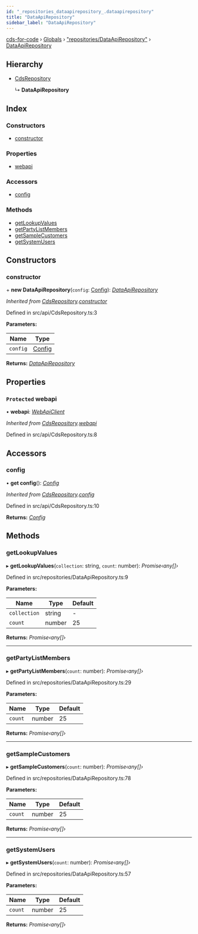 ```yaml
---
id: "_repositories_dataapirepository_.dataapirepository"
title: "DataApiRepository"
sidebar_label: "DataApiRepository"
---
```


[cds-for-code](../index.md) › [Globals](../globals.md) › ["repositories/DataApiRepository"](../modules/_repositories_dataapirepository_.md) › [DataApiRepository](_repositories_dataapirepository_.dataapirepository.md)

## Hierarchy

* [CdsRepository](_api_cdsrepository_.cdsrepository.md)

  ↳ **DataApiRepository**

## Index

### Constructors

* [constructor](_repositories_dataapirepository_.dataapirepository.md#constructor)

### Properties

* [webapi](_repositories_dataapirepository_.dataapirepository.md#protected-webapi)

### Accessors

* [config](_repositories_dataapirepository_.dataapirepository.md#config)

### Methods

* [getLookupValues](_repositories_dataapirepository_.dataapirepository.md#getlookupvalues)
* [getPartyListMembers](_repositories_dataapirepository_.dataapirepository.md#getpartylistmembers)
* [getSampleCustomers](_repositories_dataapirepository_.dataapirepository.md#getsamplecustomers)
* [getSystemUsers](_repositories_dataapirepository_.dataapirepository.md#getsystemusers)

## Constructors

###  constructor

\+ **new DataApiRepository**(`config`: [Config](../interfaces/_api_cds_webapi_cdswebapi_.cdswebapi.config.md)): *[DataApiRepository](_repositories_dataapirepository_.dataapirepository.md)*

*Inherited from [CdsRepository](_api_cdsrepository_.cdsrepository.md).[constructor](_api_cdsrepository_.cdsrepository.md#constructor)*

Defined in src/api/CdsRepository.ts:3

**Parameters:**

Name | Type |
------ | ------ |
`config` | [Config](../interfaces/_api_cds_webapi_cdswebapi_.cdswebapi.config.md) |

**Returns:** *[DataApiRepository](_repositories_dataapirepository_.dataapirepository.md)*

## Properties

### `Protected` webapi

• **webapi**: *[WebApiClient](_api_cds_webapi_cdswebapi_.cdswebapi.webapiclient.md)*

*Inherited from [CdsRepository](_api_cdsrepository_.cdsrepository.md).[webapi](_api_cdsrepository_.cdsrepository.md#protected-webapi)*

Defined in src/api/CdsRepository.ts:8

## Accessors

###  config

• **get config**(): *[Config](../interfaces/_api_cds_webapi_cdswebapi_.cdswebapi.config.md)*

*Inherited from [CdsRepository](_api_cdsrepository_.cdsrepository.md).[config](_api_cdsrepository_.cdsrepository.md#config)*

Defined in src/api/CdsRepository.ts:10

**Returns:** *[Config](../interfaces/_api_cds_webapi_cdswebapi_.cdswebapi.config.md)*

## Methods

###  getLookupValues

▸ **getLookupValues**(`collection`: string, `count`: number): *Promise‹any[]›*

Defined in src/repositories/DataApiRepository.ts:9

**Parameters:**

Name | Type | Default |
------ | ------ | ------ |
`collection` | string | - |
`count` | number | 25 |

**Returns:** *Promise‹any[]›*

___

###  getPartyListMembers

▸ **getPartyListMembers**(`count`: number): *Promise‹any[]›*

Defined in src/repositories/DataApiRepository.ts:29

**Parameters:**

Name | Type | Default |
------ | ------ | ------ |
`count` | number | 25 |

**Returns:** *Promise‹any[]›*

___

###  getSampleCustomers

▸ **getSampleCustomers**(`count`: number): *Promise‹any[]›*

Defined in src/repositories/DataApiRepository.ts:78

**Parameters:**

Name | Type | Default |
------ | ------ | ------ |
`count` | number | 25 |

**Returns:** *Promise‹any[]›*

___

###  getSystemUsers

▸ **getSystemUsers**(`count`: number): *Promise‹any[]›*

Defined in src/repositories/DataApiRepository.ts:57

**Parameters:**

Name | Type | Default |
------ | ------ | ------ |
`count` | number | 25 |

**Returns:** *Promise‹any[]›*
